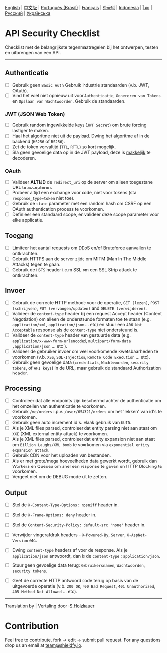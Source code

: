 [English](./README.md) | [中文版](./README-zh.md) | [Português (Brasil)](./README-pt_BR.md) | [Français](./README-fr.md) | [한국의](./README-ko.md) | [Indonesia](./README-id.md) | [ไทย](./README-th.md) | [Русский](./README-ru.md) | [Українська](./README-uk.md)

# API Security Checklist
Checklist met de belangrijkste tegenmaatregelen bij het ontwerpen, testen en uitbrengen van een API.

------------------------------------------------------------------------------
## Authenticatie
- [ ] Gebruik geen `Basic Auth` Gebruik industrie standaarden (v.b. JWT, OAuth).
- [ ] Vind het wiel niet opnieuw uit voor `Authenticatie`, `Genereren van Tokens` en `Opslaan van Wachtwoorden`. Gebruik de standaarden.

### JWT (JSON Web Token)
- [ ] Gebruik random ingewikkelde keys (`JWT Secret`) om brute forcing lastiger te maken.
- [ ] Haal het algoritme niet uit de payload. Dwing het algoritme af in de backend (`HS256` of `RS256`).
- [ ] Zet de token vervaltijd (`TTL`, `RTTL`) zo kort mogelijk.
- [ ] Sla geen gevoelige data op in de JWT payload, deze is [makkelijk](https://jwt.io/#debugger-io) te decoderen.

### OAuth
- [ ] Valideer **ALTIJD** de `redirect_uri` op de server om alleen toegestane URL te accepteren.
- [ ] Probeer altijd een exchange voor code, niet voor tokens (sta `response_type=token` niet toe).
- [ ] Gebruik de `state` parameter met een random hash om CSRF op een OAuth authentication process te voorkomen.
- [ ] Definieer een standaard scope, en valideer deze scope parameter voor elke applicatie.

## Toegang
- [ ] Limiteer het aantal requests om DDoS en/of Bruteforce aanvallen te ontkrachten.
- [ ] Gebruik HTTPS aan de server zijde om MITM (Man In The Middle Attacks) tegen te gaan.
- [ ] Gebruik de `HSTS` header i.c.m SSL om een SSL Strip attack te ontkrachten.

## Invoer
- [ ] Gebruik de correcte HTTP methode voor de operatie, `GET (lezen)`, `POST (schrijven)`, `PUT (vervangen/updaten)` and `DELETE (verwijderen)`.
- [ ] Valideer de `content-type` header bij een request Accept header (Content Negotiation) om alleen de ondersteunde formaten toe te staan (e.g. `application/xml`, `application/json` ... etc) en stuur een `406 Not Acceptable` response als de `content-type` niet ondersteund is.
- [ ] Valideer de `content-type` header van gestuurde data (e.g. `application/x-www-form-urlencoded`, `multipart/form-data ,application/json` ... etc ).
- [ ] Valideer de gebruiker invoer om veel voorkomende kwetsbaarheden te voorkomen (v.b. `XSS`, `SQL-Injection`, `Remote Code Execution` ... etc).
- [ ] Gebruik geen gevoelige data (`credentials`, `Wachtwoorden`, `security tokens`, of `API keys`) in de URL, maar gebruik de standaard Authorization header.

## Processing
- [ ] Controleer dat alle endpoints zijn beschermd achter de authenticatie om het omzeilen van authenticatie te voorkomen.
- [ ] Gebruik `/me/orders` i.p.v. `/user/654321/orders` om het 'lekken' van id's te voorkomen.
- [ ] Gebruik geen auto increment id's. Maak gebruik van `UUID`.
- [ ] Als je XML files parsed, controleer dat entity parsing niet aan staat om `XXE` (XML external entity attack) te voorkomen.
- [ ] Als je XML files parsed, controleer dat entity expansion niet aan staat om `Billion Laughs/XML bomb` te voorkomen via `exponential entity expansion attack`.
- [ ] Gebruik CDN voor het uploaden van bestanden.
- [ ] Als er met grote/mega hoeveelheden data gewerkt wordt, gebruik dan Workers en Queues om snel een response te geven en HTTP Blocking te voorkomen.
- [ ] Vergeet niet om de DEBUG mode uit te zetten.

## Output
- [ ] Stel de `X-Content-Type-Options: nosniff` header in.
- [ ] Stel de `X-Frame-Options: deny` header in.
- [ ] Stel de `Content-Security-Policy: default-src 'none'` header in.
- [ ] Verwijder vingerafdruk headers - `X-Powered-By`, `Server`, `X-AspNet-Version` etc.
- [ ] Dwing `content-type` headers af voor de response. Als je `application/json` antwoordt, dan is de `content-type` : `application/json`.
- [ ] Stuur geen gevoelige data terug: `Gebruikersnamen`, `Wachtwoorden`, `security tokens`.
- [ ] Geef de correcte HTTP antwoord code terug op basis van de uitgevoerde operatie (v.b. `200 OK`, `400 Bad Request`, `401 Unauthorized`, `405 Method Not Allowed` ... etc).


------------------------------------------------------------------------------

Translation by | Vertaling door :[S.Holzhauer](https://github.com/SHolzhauer)


# Contribution
Feel free to contribute, fork -> edit -> submit pull request. For any questions drop us an email at team@shieldfy.io.
